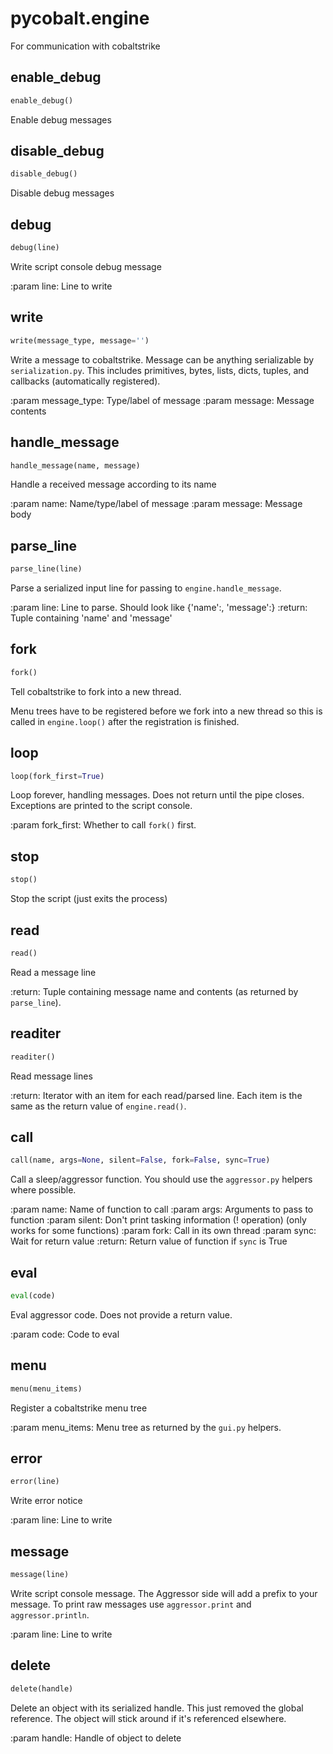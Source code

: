 # pycobalt.engine

For communication with cobaltstrike

## enable_debug
```python
enable_debug()
```

Enable debug messages

## disable_debug
```python
disable_debug()
```

Disable debug messages

## debug
```python
debug(line)
```

Write script console debug message

:param line: Line to write

## write
```python
write(message_type, message='')
```

Write a message to cobaltstrike. Message can be anything serializable by
`serialization.py`. This includes primitives, bytes, lists, dicts, tuples,
and callbacks (automatically registered).

:param message_type: Type/label of message
:param message: Message contents

## handle_message
```python
handle_message(name, message)
```

Handle a received message according to its name

:param name: Name/type/label of message
:param message: Message body

## parse_line
```python
parse_line(line)
```

Parse a serialized input line for passing to `engine.handle_message`.

:param line: Line to parse. Should look like {'name':<name>, 'message':<message>}
:return: Tuple containing 'name' and 'message'

## fork
```python
fork()
```

Tell cobaltstrike to fork into a new thread.

Menu trees have to be registered before we fork into a new thread so this
is called in `engine.loop()` after the registration is finished.

## loop
```python
loop(fork_first=True)
```

Loop forever, handling messages. Does not return until the pipe closes.
Exceptions are printed to the script console.

:param fork_first: Whether to call `fork()` first.

## stop
```python
stop()
```

Stop the script (just exits the process)

## read
```python
read()
```

Read a message line

:return: Tuple containing message name and contents (as returned by
         `parse_line`).

## readiter
```python
readiter()
```

Read message lines

:return: Iterator with an item for each read/parsed line. Each item is the
         same as the return value of `engine.read()`.

## call
```python
call(name, args=None, silent=False, fork=False, sync=True)
```

Call a sleep/aggressor function. You should use the `aggressor.py` helpers
where possible.

:param name: Name of function to call
:param args: Arguments to pass to function
:param silent: Don't print tasking information (! operation) (only works
               for some functions)
:param fork: Call in its own thread
:param sync: Wait for return value
:return: Return value of function if `sync` is True

## eval
```python
eval(code)
```

Eval aggressor code. Does not provide a return value.

:param code: Code to eval

## menu
```python
menu(menu_items)
```

Register a cobaltstrike menu tree

:param menu_items: Menu tree as returned by the `gui.py` helpers.

## error
```python
error(line)
```

Write error notice

:param line: Line to write

## message
```python
message(line)
```

Write script console message. The Aggressor side will add a prefix to your
message. To print raw messages use `aggressor.print` and
`aggressor.println`.

:param line: Line to write

## delete
```python
delete(handle)
```

Delete an object with its serialized handle. This just removed the global
reference. The object will stick around if it's referenced elsewhere.

:param handle: Handle of object to delete

